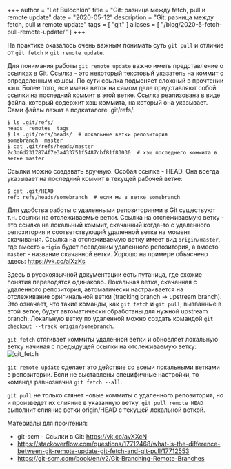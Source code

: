 +++
author = "Let Bulochkin"
title = "Git: разница между fetch, pull и remote update"
date = "2020-05-12"
description = "Git: разница между fetch, pull и remote update"
tags = [
    "git"
]
aliases = [
    "/blog/2020-5-fetch-pull-remote-update/"
] 
+++

На практике оказалось очень важным понимать суть `git pull` и отличие от `git fetch` и `git remote update`.
<!--more-->
Для понимания работы `git remote update` важно иметь представление о ссылках в Git. Ссылка - это некоторый текстовый указатель на коммит с определенным хэшем. По сути ссылка подменяет сложный в прочтении хэш. Более того, все имена веток на самом деле представляют собой ссылки на последний коммит в этой ветке. Ссылка реализована в виде файла, который содержит хэш коммита, на который она указывает. Сами файлы лежат в подкаталоге .git/refs/:
```
$ ls .git/refs/
heads  remotes  tags
$ ls .git/refs/heads/  # локальные ветки репозитория
somebranch  master
$ cat .git/refs/heads/master 
2c3d6d2317874f7e3a433751f5487cbf81f83030  # хэш последнего коммита в ветке master
```

Ссылки можно создавать вручную. Особая ссылка - HEAD. Она всегда указывает на последний коммит в текущей рабочей ветке:
```
$ cat .git/HEAD
ref: refs/heads/somebranch  # если мы в ветке somebranch
```

Для удобства работы с удаленными репозиториями в Git существуют т.н. ссылки на отслеживаемые ветки. Ссылка на отслеживаемую ветку - это ссылка на локальный коммит, скачанный когда-то с удаленного репозитория и соответствующий удаленной ветке на момент скачивания. Ссылка на отслеживаемую ветку имеет вид `origin/master`, где вместо `origin` будет псевдоним удаленного репозитория, а вместо `master` - название скачанной ветки. Хорошо на примере объяснено здесь: https://vk.cc/aiXzKs

Здесь в русскоязычной документации есть путаница, где схожие понятия переводятся одинаково. Локальная ветка, скачанная с удаленного репозитория, автоматически настраивается на отслеживание оригинальной ветки (tracking branch -> upstream branch). Это означает, что такие команды, как `git fetch` и `git pull`, вызванные в этой ветке, будут автоматически обработаны для нужной upstream branch. Локальную ветку по удаленной можно создать командой `git checkout --track origin/somebranch`.

`git fetch` стягивает коммиты удаленной ветки и обновляет локальную ветку начиная с предыдущей ссылки на отслеживаемую ветку:
![git_fetch](https://git-scm.com/book/en/v2/images/remote-branches-3.png "git fetch")

`git remote update` сделает это действие со всеми локальными ветками в репозитории. Если не выставлены специфичные настройки, то команда равнозначна `git fetch --all`.

`git pull` не только стянет новые коммиты с удаленного репозитория, но и произведет их слияние в указанную ветку. `git pull remote HEAD` выполнит слияние ветки origin/HEAD с текущей локальной веткой. 

Материалы для прочтения:

* git-scm - Cсылки в Git: https://vk.cc/avXXcN
* https://stackoverflow.com/questions/17712468/what-is-the-difference-between-git-remote-update-git-fetch-and-git-pull/17712553 
* https://git-scm.com/book/en/v2/Git-Branching-Remote-Branches